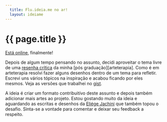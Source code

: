 ```yaml
---
  title: Flu.ideia.me no ar!
  layout: ideiame
---
```


# {{ page.title }}

[Está online][noar], finalmente!

Depois de algum tempo pensando no assunto, decidi aproveitar o tema livre de uma [resenha crítica][gist] da minha [pós graduação][arteterapia]. Como é em arteterapia resolvi fazer alguns desenhos dentro de um tema para refletir. Escrevi uns vários tópicos na inspiração e acabou ficando por eles mesmos. Veja as versões que trabalhei no [gist].

A ideia é criar um formato contribuitívo deste assunto e depois também adicionar mais artes ao projeto. Estou gostando muito da ideia e aguardando as escritas e desenhos da [Eliége Jachini][eliege] que também topou o desafio. Sinta-se a vontade para comentar e deixar seu feedback a respeito.

[site]: http://github.com/jonatas/flu.ideia.me
[noar]: http://flu.ideia.me
[gist]: http://gist.github.com/jonatas/5201725
[eliege]: http://eliegejachini.blogspot.com.br
